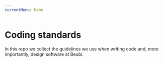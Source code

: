 ```yaml
---
currentMenu: home
---
```


# Coding standards

In this repo we collect the guidelines we use when writing code and, more importantly, design software at Beubi.
